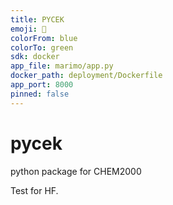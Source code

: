 ```yaml
---
title: PYCEK
emoji: 🧪
colorFrom: blue
colorTo: green
sdk: docker
app_file: marimo/app.py
docker_path: deployment/Dockerfile
app_port: 8000
pinned: false
---
```


# pycek
python package for CHEM2000

Test for HF.
